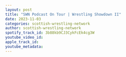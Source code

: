 ```yaml
---
layout: post
title: "SWN Podcast On Tour | Wrestling Showdown II"
date: 2023-11-03
categories: scottish-wrestling-network
author: scottish-wrestling-network
spotify_track_id: 3b88kb9CJ3CykFcEk4cg3W
youtube_video_id: 
apple_track_id: 
youtube_metadata: 
---
```

